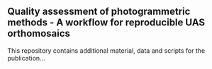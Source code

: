 ##  Quality assessment of photogrammetric methods - A workflow for reproducible UAS orthomosaics

This repository contains additional material, data and scripts for the publication...
